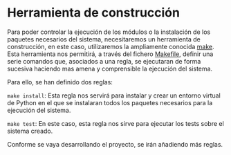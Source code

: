 # Herramienta de construcción

Para poder controlar la ejecución de los módulos o la instalación de los paquetes necesarios del sistema, necesitaremos un herramienta de construcción, en este caso, utilizaremos la ampliamente conocida [make](https://www.gnu.org/software/make/). Esta herramienta nos permitirá, a través del fichero [Makefile](./Makefile), definir una serie comandos que, asociados a una regla, se ejecutaran de forma sucesiva haciendo mas amena y comprensible la ejecución del sistema.

Para ello, se han definido dos reglas:

`make install`: Esta regla nos servirá para instalar y crear un entorno virtual de Python en el que se instalaran todos los paquetes necesarios para la ejecución del sistema.

`make test`: En este caso, esta regla nos sirve para ejecutar los tests sobre el sistema creado.

Conforme se vaya desarrollando el proyecto, se irán añadiendo más reglas.
